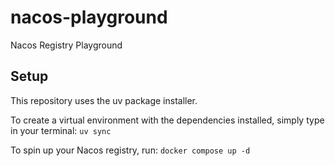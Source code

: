 # nacos-playground
Nacos Registry Playground

## Setup
This repository uses the uv package installer.

To create a virtual environment with the dependencies installed, simply type in your terminal:
```uv sync```

To spin up your Nacos registry, run:
```docker compose up -d```